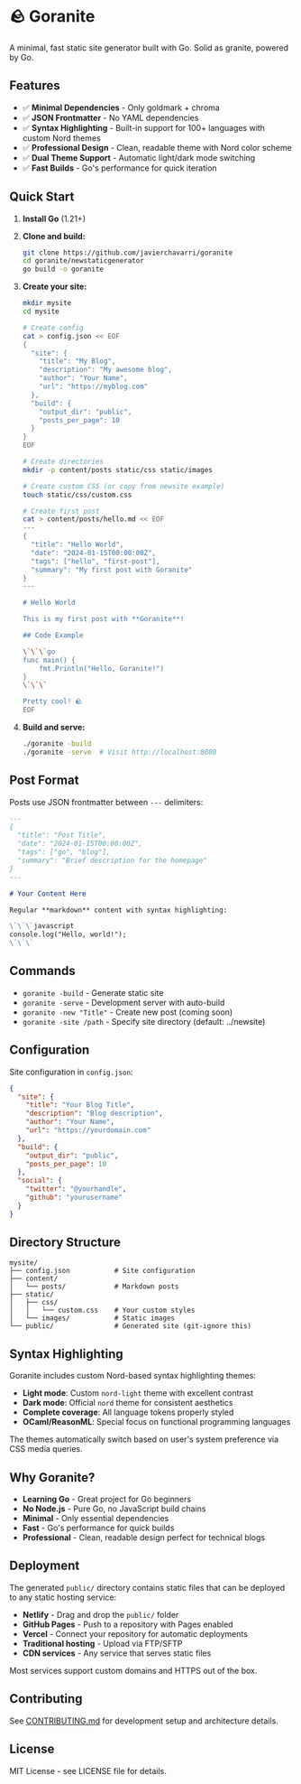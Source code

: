 # 🪨 Goranite

A minimal, fast static site generator built with Go. Solid as granite, powered by Go.

## Features

- ✅ **Minimal Dependencies** - Only goldmark + chroma
- ✅ **JSON Frontmatter** - No YAML dependencies
- ✅ **Syntax Highlighting** - Built-in support for 100+ languages with custom Nord themes
- ✅ **Professional Design** - Clean, readable theme with Nord color scheme
- ✅ **Dual Theme Support** - Automatic light/dark mode switching
- ✅ **Fast Builds** - Go's performance for quick iteration

## Quick Start

1. **Install Go** (1.21+)
2. **Clone and build:**
   ```bash
   git clone https://github.com/javierchavarri/goranite
   cd goranite/newstaticgenerator
   go build -o goranite
   ```

3. **Create your site:**
   ```bash
   mkdir mysite
   cd mysite
   
   # Create config
   cat > config.json << EOF
   {
     "site": {
       "title": "My Blog",
       "description": "My awesome blog",
       "author": "Your Name",
       "url": "https://myblog.com"
     },
     "build": {
       "output_dir": "public",
       "posts_per_page": 10
     }
   }
   EOF
   
   # Create directories
   mkdir -p content/posts static/css static/images
   
   # Create custom CSS (or copy from newsite example)
   touch static/css/custom.css
   
   # Create first post
   cat > content/posts/hello.md << EOF
   ---
   {
     "title": "Hello World",
     "date": "2024-01-15T00:00:00Z",
     "tags": ["hello", "first-post"],
     "summary": "My first post with Goranite"
   }
   ---
   
   # Hello World
   
   This is my first post with **Goranite**!
   
   ## Code Example
   
   \`\`\`go
   func main() {
       fmt.Println("Hello, Goranite!")
   }
   \`\`\`
   
   Pretty cool! 🪨
   EOF
   ```

4. **Build and serve:**
   ```bash
   ./goranite -build
   ./goranite -serve  # Visit http://localhost:8080
   ```

## Post Format

Posts use JSON frontmatter between `---` delimiters:

```markdown
---
{
  "title": "Post Title",
  "date": "2024-01-15T00:00:00Z",
  "tags": ["go", "blog"],
  "summary": "Brief description for the homepage"
}
---

# Your Content Here

Regular **markdown** content with syntax highlighting:

\`\`\`javascript
console.log("Hello, world!");
\`\`\`
```

## Commands

- `goranite -build` - Generate static site
- `goranite -serve` - Development server with auto-build
- `goranite -new "Title"` - Create new post (coming soon)
- `goranite -site /path` - Specify site directory (default: ../newsite)

## Configuration

Site configuration in `config.json`:

```json
{
  "site": {
    "title": "Your Blog Title",
    "description": "Blog description",
    "author": "Your Name",
    "url": "https://yourdomain.com"
  },
  "build": {
    "output_dir": "public",
    "posts_per_page": 10
  },
  "social": {
    "twitter": "@yourhandle",
    "github": "yourusername"
  }
}
```

## Directory Structure

```
mysite/
├── config.json           # Site configuration
├── content/
│   └── posts/            # Markdown posts
├── static/
│   ├── css/
│   │   └── custom.css    # Your custom styles
│   └── images/           # Static images
└── public/               # Generated site (git-ignore this)
```

## Syntax Highlighting

Goranite includes custom Nord-based syntax highlighting themes:

- **Light mode**: Custom `nord-light` theme with excellent contrast
- **Dark mode**: Official `nord` theme for consistent aesthetics
- **Complete coverage**: All language tokens properly styled
- **OCaml/ReasonML**: Special focus on functional programming languages

The themes automatically switch based on user's system preference via CSS media queries.

## Why Goranite?

- **Learning Go** - Great project for Go beginners
- **No Node.js** - Pure Go, no JavaScript build chains
- **Minimal** - Only essential dependencies
- **Fast** - Go's performance for quick builds
- **Professional** - Clean, readable design perfect for technical blogs

## Deployment

The generated `public/` directory contains static files that can be deployed to any static hosting service:

- **Netlify** - Drag and drop the `public/` folder
- **GitHub Pages** - Push to a repository with Pages enabled
- **Vercel** - Connect your repository for automatic deployments
- **Traditional hosting** - Upload via FTP/SFTP
- **CDN services** - Any service that serves static files

Most services support custom domains and HTTPS out of the box.

## Contributing

See [CONTRIBUTING.md](CONTRIBUTING.md) for development setup and architecture details.

## License

MIT License - see LICENSE file for details.
